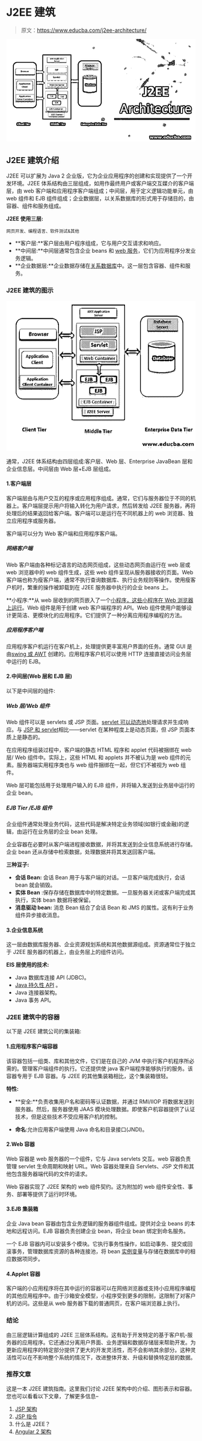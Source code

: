 # J2EE 建筑

> 原文：<https://www.educba.com/j2ee-architecture/>

![J2EE Architecture](img/5c78a3876e3cbe5e1830b219f90b5e11.png)



## J2EE 建筑介绍

J2EE 可以扩展为 Java 2 企业版，它为企业应用程序的创建和实现提供了一个开发环境。J2EE 体系结构由三层组成，如用作最终用户或客户端交互媒介的客户端层，由 web 客户端和应用程序客户端组成；中间层，用于定义逻辑功能单元，由 web 组件和 EJB 组件组成；企业数据层，以关系数据库的形式用于存储目的，由容器、组件和服务组成。

**J2EE 使用三层:**

<small>网页开发、编程语言、软件测试&其他</small>

*   **客户层:**客户层由用户程序组成，它与用户交互请求和响应。
*   **中间层:**中间层通常包含企业 beans 和 [web 服务](https://www.educba.com/architecture-of-web-services/)，它们为应用程序分发业务逻辑。
*   **企业数据层:**企业数据存储在[关系数据库](https://www.educba.com/relational-database/)中。这一层包含容器、组件和服务。

### J2EE 建筑的图示

![Graphical Representation of J2EE Architecture](img/892108a12ca86cddcdb05cb307ab32b2.png)



通常，J2EE 体系结构由四层组成:客户层、Web 层、Enterprise JavaBean 层和企业信息层。中间层由 Web 层+EJB 层组成。

#### 1.客户端层

客户端层由与用户交互的程序或应用程序组成。通常，它们与服务器位于不同的机器上。客户端层提示用户将输入转化为用户请求，然后转发给 J2EE 服务器，再将处理后的结果返回给客户端。客户端可以是运行在不同机器上的 web 浏览器、独立应用程序或服务器。

客户端可以分为 Web 客户端和应用程序客户端。

##### 网络客户端

Web 客户端由各种标记语言的动态网页组成，这些动态网页由运行在 web 层或 web 浏览器中的 web 组件生成，这些 web 组件呈现从服务器接收的页面。Web 客户端也称为瘦客户端，通常不执行查询数据库、执行业务规则等操作。使用瘦客户机时，繁重的操作被卸载到在 J2EE 服务器中执行的企业 beans 上。

**小程序:**从 web 层收到的网页嵌入了一个[小程序，这些小程序在 Web 浏览器上运行](https://www.educba.com/applets-in-java/)。Web 组件是用于创建 web 客户端程序的 API。Web 组件使用户能够设计更简洁、更模块化的应用程序。它们提供了一种分离应用程序编程的方法。

##### 应用程序客户端

应用程序客户机运行在客户机上，处理提供更丰富用户界面的任务。通常 GUI 是由[swing 或 AWT](https://www.educba.com/awt-vs-swing/) 创建的。应用程序客户机可以使用 HTTP 连接直接访问业务层中运行的 EJB。

#### 2.中间层(Web 层和 EJB 层)

以下是中间层的组件:

##### Web 层/Web 组件

Web 组件可以是 servlets 或 JSP 页面。[servlet 可以动态地](https://www.educba.com/what-is-servlet/)处理请求并生成响应。与 [JSP 和 servlet](https://www.educba.com/jsp-vs-servlet/)相比——servlet 在某种程度上是动态页面，但 JSP 页面本质上是静态的。

在应用程序组装过程中，客户端的静态 HTML 程序和 applet 代码被捆绑在 web 层/ Web 组件中。实际上，这些 HTML 和 applets 并不被认为是 web 组件的元素。服务器端实用程序类也与 web 组件捆绑在一起，但它们不被视为 web 组件。

Web 层可能包括用于处理用户输入的 EJB 组件，并将输入发送到业务层中运行的企业 bean。

##### EJB Tier /EJB 组件

企业组件通常处理业务代码，这些代码是解决特定业务领域(如银行或金融)的逻辑，由运行在业务层的企业 bean 处理。

企业容器在必要时从客户端进程接收数据，并将其发送到企业信息系统进行存储。企业 bean 还从存储中检索数据，处理数据并将其发送回客户端。

**三种豆子:**

*   **会话 Bean:** 会话 Bean 用于与客户端的对话。一旦客户端完成执行，会话 bean 就会销毁。
*   **实体 Bean** :保存存储在数据库中的特定数据。一旦服务器关闭或客户端完成其执行，实体 bean 数据将被保留。
*   **消息驱动 bean:** 消息 Bean 结合了会话 Bean 和 JMS 的属性。这有利于业务组件异步接收消息。

#### 3.企业信息系统

这一层由数据库服务器、企业资源规划系统和其他数据源组成。资源通常位于独立于 J2EE 服务器的机器上，由业务层上的组件访问。

**EIS 层使用的技术:**

*   Java 数据库连接 API (JDBC)。
*   [Java 持久性 API](https://www.educba.com/java-persistence-api/) 。
*   Java 连接器架构。
*   Java 事务 API。

### J2EE 建筑中的容器

以下是 J2EE 建筑公司的集装箱:

#### 1.应用程序客户端容器

该容器包括一组类、库和其他文件，它们是在自己的 JVM 中执行客户机程序所必需的。管理客户端组件的执行。它还提供使 java 客户端程序能够执行的服务。该容器专用于 EJB 容器。与 J2EE 的其他集装箱相比，这个集装箱很轻。

**特性:**

*   **安全:**负责收集用户名和密码等认证数据，并通过 RMI/IIOP 将数据发送到服务器。然后，服务器使用 JAAS 模块处理数据。即使客户机容器提供了认证技术，但是这些技术不受应用客户机的控制。

*   **命名**:允许应用客户端使用 Java 命名和目录接口(JNDI)。

#### 2.Web 容器

Web 容器是 web 服务器的一个组件，它与 Java servlets 交互。web 容器负责管理 servlet 生命周期和映射 URL。Web 容器处理来自 Servlets、JSP 文件和其他包含服务器端代码的文件的请求。

Web 容器实现了 J2EE 架构的 web 组件契约。这为附加的 web 组件安全性、事务、部署等提供了运行时环境。

#### 3.EJB 集装箱

企业 Java bean 容器由包含业务逻辑的服务器组件组成。提供对企业 beans 的本地和远程访问。EJB 容器负责创建企业 bean，将企业 bean 绑定到命名服务。

一个 EJB 容器内可以安装多个模块。它执行事务性操作，如启动事务、提交或回滚事务，管理数据库资源的各种连接池，将 bean [实例变量](https://www.educba.com/instance-variable-in-java/)与存储在数据库中的相应数据项同步。

#### 4.Applet 容器

客户端的小应用程序将在其中运行的容器可以在网络浏览器或支持小应用程序编程的其他应用程序中。由于沙箱安全模型，小程序受到更多的限制，这限制了对客户机的访问。这些是从 web 服务器下载的普通网页，在客户端浏览器上执行。

### 结论

由三层逻辑计算组成的 J2EE 三层体系结构。这有助于开发特定的基于客户机-服务器的应用程序。它还通过分离用户界面、业务逻辑和数据存储层来帮助开发。为更新应用程序的特定部分提供了更大的开发灵活性，而不会影响其余部分。这种灵活性可以在不影响整个系统的情况下，改进整体开发、升级和替换特定层的数据。

### 推荐文章

这是一本 J2EE 建筑指南。这里我们讨论 J2EE 架构中的介绍、图形表示和容器。您也可以看看以下文章，了解更多信息–

1.  [JSP 架构](https://www.educba.com/jsp-architecture/)
2.  [JSP 指令](https://www.educba.com/jsp-directives/)
3.  什么是 J2EE？
4.  [Angular 2 架构](https://www.educba.com/angular-2-architecture/)





